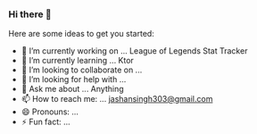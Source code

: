 ### Hi there 👋

<!--
**jashansingh303/jashansingh303** is a ✨ _special_ ✨ repository because its `README.md` (this file) appears on your GitHub profile. ** !-->

Here are some ideas to get you started:

- 🔭 I’m currently working on ... League of Legends Stat Tracker
- 🌱 I’m currently learning ... Ktor
- 👯 I’m looking to collaborate on ...
- 🤔 I’m looking for help with ...
- 💬 Ask me about ... Anything
- 📫 How to reach me: ... jashansingh303@gmail.com
- 😄 Pronouns: ...
- ⚡ Fun fact: ...
